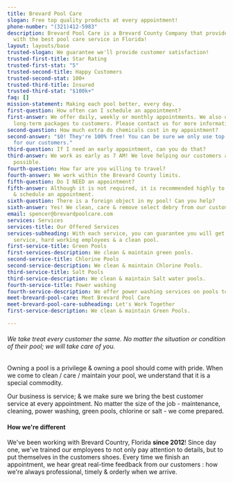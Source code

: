 ```yaml
---
title: Brevard Pool Care
slogan: Free top quality products at every appointment!
phone-number: "(321)412-5983"
description: Brevard Pool Care is a Brevard County Company that provides it's customers
  with the best pool care service in Florida!
layout: layouts/base
trusted-slogan: We guarantee we'll provide customer satisfaction!
trusted-first-title: Star Rating
trusted-first-stat: "5"
trusted-second-title: Happy Customers
trusted-second-stat: 100+
trusted-third-title: Insured
trusted-third-stat: "$100k+"
faq: []
mission-statement: Making each pool better, every day.
first-question: How often can I schedule an appointment?
first-answer: We offer daily, weekly or monthly appointments. We also offer select
  long-term packages to customers. Please contact us for more information.
second-question: How much extra do chemicals cost in my appointment?
second-answer: "$0! They're 100% free! You can be sure we only use top quality products
  for our customers."
third-question: If I need an early appointment, can you do that?
third-answer: We work as early as 7 AM! We love helping our customers as early as
  possible.
fourth-question: How far are you willing to travel?
fourth-answer: We work within the Brevard County limits.
fifth-question: Do I NEED an appointment?
fifth-answer: Although it is not required, it is recommended highly to contact us
  & schedule an appointment.
sixth-question: There is a foreign object in my pool! Can you help?
sixth-answer: Yes! We clean, care & remove select debry from our customer's pools!
email: spencer@brevardpoolcare.com
services: Services
services-title: Our Offered Services
services-subheading: With each service, you can guarantee you will get top notch customer
  service, hard working employees & a clean pool.
first-service-title: Green Pools
first-services-description: We clean & maintain green pools.
second-service-title: Chlorine Pools
second-service-description: We clean & maintain Chlorine Pools.
third-service-title: Salt Pools
third-service-description: We clean & maintain Salt water pools.
fourth-service-title: Power washing
fourth-service-description: We offer power washing services on pools to all our customers!
meet-brevard-pool-care: Meet Brevard Pool Care
meet-brevard-pool-care-subheading: Let's Work Together
first-service-description: We clean & maintain Green Pools.

---
```

###### We take treat every customer the same. No matter the situation or condition of their pool; we will take care of you.

Owning a pool is a privilege & owning a pool should come with pride. When we come to clean / care / maintain your pool, we understand that it is a special commodity. 

Our business is service; & we make sure we bring the best customer service at every appointment. No matter the size of the job - maintenance, cleaning, power washing, green pools, chlorine or salt - we come prepared.

#### How we're different

We've been working with Brevard Country, Florida **since 2012**! Since day one, we've trained our employees to not only pay attention to details, but to put themselves in the customers shoes. Every time we finish an appointment, we hear great real-time feedback from our customers : how we're always professional, timely & orderly when we arrive.